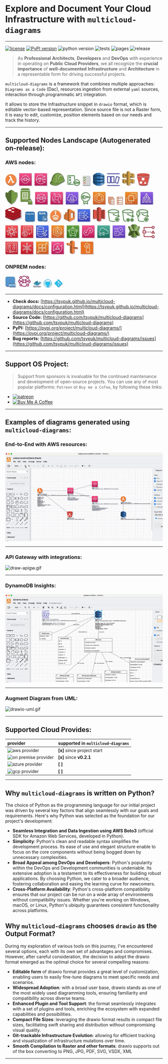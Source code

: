# Explore and Document Your Cloud Infrastructure with ``multicloud-diagrams``

---
[![license](https://img.shields.io/badge/license-MIT-blue.svg)](/LICENSE)
[![PyPI version](https://badge.fury.io/py/multicloud-diagrams.svg)](https://badge.fury.io/py/multicloud-diagrams)
![python version](https://img.shields.io/badge/python-%3E%3D%203.7-blue?logo=python)
![tests](https://github.com/tsypuk/multicloud-diagrams/workflows/Run%20tests/badge.svg?branch=main)
![pages](https://github.com/tsypuk/multicloud-diagrams/actions/workflows/pages.yml/badge.svg)
![release](https://github.com/tsypuk/multicloud-diagrams/actions/workflows/release.yaml/badge.svg)
> As **Professional** **Architects**, **Developers** and **DevOps**  with experience in operating on **Public Cloud Providers**, we all recognize the **crucial importance** of **well-documented**
**Infrastructure** and **Architecture** in a representable form for driving successful projects.

``multicloud-diagrams`` is a framework that combines multiple approaches: ``Diagrams as a Code`` (Dac), resources ingestion from external ``yaml`` sources, interaction through programmatic ``API`` integration.

It allows to store the Infrastructure snippet in ``drawio`` format, which is editable vector-based representation.
Since source file is not a Raster form, it is easy to edit, customize, position elements based on our needs and track the history.

---

## Supported Nodes Landscape (Autogenerated on-release):

### AWS nodes:
![lambda_function.jpg](https://github.com/tsypuk/multicloud-diagrams/raw/main/docs/icons/jpg/lambda_function.jpg?raw=True)
![sqs.jpg](https://github.com/tsypuk/multicloud-diagrams/raw/main/docs/icons/jpg/sqs.jpg?raw=True)
![sns.jpg](https://github.com/tsypuk/multicloud-diagrams/raw/main/docs/icons/jpg/sns.jpg?raw=True)
![iam_role.jpg](https://github.com/tsypuk/multicloud-diagrams/raw/main/docs/icons/jpg/iam_role.jpg?raw=True)
![iam_policy.jpg](https://github.com/tsypuk/multicloud-diagrams/raw/main/docs/icons/jpg/iam_policy.jpg?raw=True)
![iam_permission.jpg](https://github.com/tsypuk/multicloud-diagrams/raw/main/docs/icons/jpg/iam_permission.jpg?raw=True)
![dynamo.jpg](https://github.com/tsypuk/multicloud-diagrams/raw/main/docs/icons/jpg/dynamo.jpg?raw=True)
![dynamo_stream.jpg](https://github.com/tsypuk/multicloud-diagrams/raw/main/docs/icons/jpg/dynamo_stream.jpg?raw=True)
![api_gw.jpg](https://github.com/tsypuk/multicloud-diagrams/raw/main/docs/icons/jpg/api_gw.jpg?raw=True)
![s3.jpg](https://github.com/tsypuk/multicloud-diagrams/raw/main/docs/icons/jpg/s3.jpg?raw=True)
![kms.jpg](https://github.com/tsypuk/multicloud-diagrams/raw/main/docs/icons/jpg/kms.jpg?raw=True)
![ssm.jpg](https://github.com/tsypuk/multicloud-diagrams/raw/main/docs/icons/jpg/ssm.jpg?raw=True)
![mq.jpg](https://github.com/tsypuk/multicloud-diagrams/raw/main/docs/icons/jpg/mq.jpg?raw=True)
![event_bridge.jpg](https://github.com/tsypuk/multicloud-diagrams/raw/main/docs/icons/jpg/event_bridge.jpg?raw=True)
![client_vpn.jpg](https://github.com/tsypuk/multicloud-diagrams/raw/main/docs/icons/jpg/client_vpn.jpg?raw=True)
![certificate_manager.jpg](https://github.com/tsypuk/multicloud-diagrams/raw/main/docs/icons/jpg/certificate_manager.jpg?raw=True)
![ecs.jpg](https://github.com/tsypuk/multicloud-diagrams/raw/main/docs/icons/jpg/ecs.jpg?raw=True)
![ecs_service.jpg](https://github.com/tsypuk/multicloud-diagrams/raw/main/docs/icons/jpg/ecs_service.jpg?raw=True)
![ecs_task.jpg](https://github.com/tsypuk/multicloud-diagrams/raw/main/docs/icons/jpg/ecs_task.jpg?raw=True)
![ec2.jpg](https://github.com/tsypuk/multicloud-diagrams/raw/main/docs/icons/jpg/ec2.jpg?raw=True)
![kafka.jpg](https://github.com/tsypuk/multicloud-diagrams/raw/main/docs/icons/jpg/kafka.jpg?raw=True)
![redis.jpg](https://github.com/tsypuk/multicloud-diagrams/raw/main/docs/icons/jpg/redis.jpg?raw=True)
![postgresql.jpg](https://github.com/tsypuk/multicloud-diagrams/raw/main/docs/icons/jpg/postgresql.jpg?raw=True)
![mysql.jpg](https://github.com/tsypuk/multicloud-diagrams/raw/main/docs/icons/jpg/mysql.jpg?raw=True)
![ecr.jpg](https://github.com/tsypuk/multicloud-diagrams/raw/main/docs/icons/jpg/ecr.jpg?raw=True)
![elasticsearch_service.jpg](https://github.com/tsypuk/multicloud-diagrams/raw/main/docs/icons/jpg/elasticsearch_service.jpg?raw=True)
![aurora.jpg](https://github.com/tsypuk/multicloud-diagrams/raw/main/docs/icons/jpg/aurora.jpg?raw=True)
![glacier.jpg](https://github.com/tsypuk/multicloud-diagrams/raw/main/docs/icons/jpg/glacier.jpg?raw=True)
![glacier_standard.jpg](https://github.com/tsypuk/multicloud-diagrams/raw/main/docs/icons/jpg/glacier_standard.jpg?raw=True)
![glacier_deep_archival.jpg](https://github.com/tsypuk/multicloud-diagrams/raw/main/docs/icons/jpg/glacier_deep_archival.jpg?raw=True)
![glacier_instant_retrival.jpg](https://github.com/tsypuk/multicloud-diagrams/raw/main/docs/icons/jpg/glacier_instant_retrival.jpg?raw=True)
![chime_voice_connector.jpg](https://github.com/tsypuk/multicloud-diagrams/raw/main/docs/icons/jpg/chime_voice_connector.jpg?raw=True)
![chime_sdk.jpg](https://github.com/tsypuk/multicloud-diagrams/raw/main/docs/icons/jpg/chime_sdk.jpg?raw=True)
![neptune.jpg](https://github.com/tsypuk/multicloud-diagrams/raw/main/docs/icons/jpg/neptune.jpg?raw=True)
![eks.jpg](https://github.com/tsypuk/multicloud-diagrams/raw/main/docs/icons/jpg/eks.jpg?raw=True)
![backup.jpg](https://github.com/tsypuk/multicloud-diagrams/raw/main/docs/icons/jpg/backup.jpg?raw=True)
![appflow.jpg](https://github.com/tsypuk/multicloud-diagrams/raw/main/docs/icons/jpg/appflow.jpg?raw=True)
![datasync.jpg](https://github.com/tsypuk/multicloud-diagrams/raw/main/docs/icons/jpg/datasync.jpg?raw=True)
![exchange.jpg](https://github.com/tsypuk/multicloud-diagrams/raw/main/docs/icons/jpg/exchange.jpg?raw=True)
![xray.jpg](https://github.com/tsypuk/multicloud-diagrams/raw/main/docs/icons/jpg/xray.jpg?raw=True)
![access_analyzer.jpg](https://github.com/tsypuk/multicloud-diagrams/raw/main/docs/icons/jpg/access_analyzer.jpg?raw=True)
![resource_access_manager.jpg](https://github.com/tsypuk/multicloud-diagrams/raw/main/docs/icons/jpg/resource_access_manager.jpg?raw=True)
![security_hub.jpg](https://github.com/tsypuk/multicloud-diagrams/raw/main/docs/icons/jpg/security_hub.jpg?raw=True)
![app_runner.jpg](https://github.com/tsypuk/multicloud-diagrams/raw/main/docs/icons/jpg/app_runner.jpg?raw=True)
![app_sync.jpg](https://github.com/tsypuk/multicloud-diagrams/raw/main/docs/icons/jpg/app_sync.jpg?raw=True)
![route_53.jpg](https://github.com/tsypuk/multicloud-diagrams/raw/main/docs/icons/jpg/route_53.jpg?raw=True)
![outpost.jpg](https://github.com/tsypuk/multicloud-diagrams/raw/main/docs/icons/jpg/outpost.jpg?raw=True)

### ONPREM nodes:
![http.jpg](https://github.com/tsypuk/multicloud-diagrams/raw/main/docs/icons/jpg/http.jpg?raw=True)
![mq_broker.jpg](https://github.com/tsypuk/multicloud-diagrams/raw/main/docs/icons/jpg/mq_broker.jpg?raw=True)
![docker.jpg](https://github.com/tsypuk/multicloud-diagrams/raw/main/docs/icons/jpg/docker.jpg?raw=True)
![github_code.jpg](https://github.com/tsypuk/multicloud-diagrams/raw/main/docs/icons/jpg/github_code.jpg?raw=True)
![git_repository.jpg](https://github.com/tsypuk/multicloud-diagrams/raw/main/docs/icons/jpg/git_repository.jpg?raw=True)


---

- **Check docs:** [https://tsypuk.github.io/multicloud-diagrams/docs/configuration.html](https://tsypuk.github.io/multicloud-diagrams/docs/configuration.html)
- **Source Code:** [https://github.com/tsypuk/multicloud-diagrams](https://github.com/tsypuk/multicloud-diagrams)
- **PyPI:** [https://pypi.org/project/multicloud-diagrams/](https://pypi.org/project/multicloud-diagrams/)
- **Bug reports:** [https://github.com/tsypuk/multicloud-diagrams/issues](https://github.com/tsypuk/multicloud-diagrams/issues)

---

## Support OS Project:

> Support from sponsors is invaluable for the continued maintenance and development of open-source projects.
You can use any of most popular platforms: ``Patreon`` or ``Buy me a Cofee``, by following these links:

- <a href="https://patreon.com/tsypuk"><img width="32" height="32" class="octicon rounded-2 d-block" alt="patreon" src="https://github.githubassets.com/images/modules/site/icons/funding_platforms/patreon.svg"></a>
- <a href="https://www.buymeacoffee.com/tsypuk" target="_blank"><img src="https://www.buymeacoffee.com/assets/img/custom_images/orange_img.png" alt="Buy Me A Coffee" style="height: 32px !important;width: 174px !important;box-shadow: 0px 3px 2px 0px rgba(190, 190, 190, 0.5) !important;" ></a>

---

## Examples of diagrams generated using ``multicloud-diagrams``:

### End-to-End with AWS resources:

![draw-e2e.gif](https://github.com/tsypuk/multicloud-diagrams/raw/main/docs/docs/images/drawio-end2end.gif?raw=True)

---

### API Gateway with integrations:

![draw-apigw.gif](https://github.com/tsypuk/multicloud-diagrams/raw/main/docs/docs/images/draw-apigw.gif?raw=True)

---

### DynamoDB Insights:

![drawio-dynamodb.gif](https://github.com/tsypuk/multicloud-diagrams/raw/main/docs/docs/images/drawio-dynamodb.gif?raw=True)

---

### Augment Diagram from UML:

![drawio-uml.gif](https://github.com/tsypuk/multicloud-diagrams/raw/main/docs/docs/images/uml_animated.gif?raw=True)

---

## Supported Cloud Provides:

| provider                                                                                       | supported in ``multicloud-diagrams`` |
|:-----------------------------------------------------------------------------------------------|:-------------------------------------|
| ![aws provider](https://img.shields.io/badge/AWS-orange?logo=amazon-aws&color=ff9900)          | **[x]** since project start          |
| ![on premise provider](https://img.shields.io/badge/OnPremise-orange?color=5f87bf)             | **[x]** since **v0.2.1**             |
| ![azure provider](https://img.shields.io/badge/Azure-orange?logo=microsoft-azure&color=0089d6) | **[  ]**                             |
| ![gcp provider](https://img.shields.io/badge/GCP-orange?logo=google-cloud&color=4285f4)        | **[  ]**                             |

---

## Why ``multicloud-diagrams`` is written on Python?

The choice of Python as the programming language for our initial project was driven by several key factors that align seamlessly with our goals and requirements. Here's why Python was selected as the foundation for our project's development:

- **Seamless Integration and Data Ingestion using AWS Boto3** (official SDK for Amazon Web Services, developed in Python).
- **Simplicity**: Python's clean and readable syntax simplifies the development process.
  Its ease of use and elegant structure enable to focus on the core components without being bogged down by unnecessary complexities.
- **Broad Appeal among DevOps and Developers**: Python's popularity within the DevOps and Development communities is undeniable.
  Its extensive adoption is a testament to its effectiveness for building robust applications.
  By choosing Python, we cater to a broader audience, fostering collaboration and easing the learning curve for newcomers.
- **Cross-Platform Availability**: Python's cross-platform compatibility ensures that our project can be run on a wide array of environments without compatibility issues.
  Whether you're working on Windows, macOS, or Linux, Python's ubiquity guarantees consistent functionality across platforms.

## Why ``multicloud-diagrams`` chooses ``drawio`` as the Output Format?
During my exploration of various tools on this journey, I've encountered several options, each with its own set of advantages and compromises. However, after careful consideration,
the decision to adopt the drawio format emerged as the optimal choice for several compelling reasons:

- **Editable form** of drawio format provides a great level of customization, enabling users to easily fine-tune diagrams to meet specific needs and scenarios.
- **Widespread Adoption**:  with a broad user base, drawio stands as one of the most widely used diagramming tools, ensuring familiarity and compatibility across diverse teams.
- **Enhanced Plugin and Tool Support**: the format seamlessly integrates with a set of plugins and tools, enriching the ecosystem with expanded capabilities and possibilities.
- **Compact File Sizes**: leveraging the drawio format results in compact file sizes, facilitating swift sharing and distribution without compromising visual quality.
- **Git-trackable Infrastructure Evolution**: allowing for efficient tracking and visualization of infrastructure mutations over time.
- **Smooth Compilation to Raster and other formats**: drawio supports out of the box converting to PNG, JPG, PDF, SVG, VSDX, XML

---